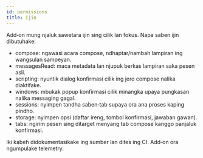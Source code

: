 ```yaml
---
id: permissions
title: Ijin
---
```


Add‑on mung njaluk sawetara ijin sing cilik lan fokus. Napa saben ijin dibutuhake:

- compose: ngawasi acara compose, ndhaptar/nambah lampiran ing wangsulan sampeyan.
- messagesRead: maca metadata lan njupuk berkas lampiran saka pesen asli.
- scripting: nyuntik dialog konfirmasi cilik ing jero compose nalika diaktifake.
- windows: mbukak popup konfirmasi cilik minangka upaya pungkasan nalika messaging gagal.
- sessions: nyimpen tandha saben‑tab supaya ora ana proses kaping pindho.
- storage: nyimpen opsi (daftar ireng, tombol konfirmasi, jawaban gawan).
- tabs: ngirim pesen sing ditarget menyang tab compose kanggo panjaluk konfirmasi.

Iki kabeh didokumentasikake ing sumber lan dites ing CI. Add‑on ora ngumpulake telemetry.
